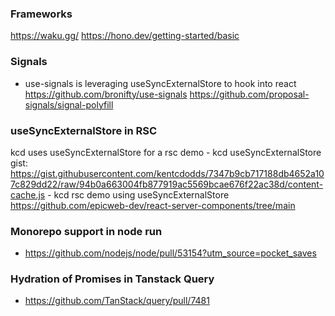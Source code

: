 ### Frameworks
https://waku.gg/
https://hono.dev/getting-started/basic

### Signals
- use-signals is leveraging useSyncExternalStore to hook into react
https://github.com/bronifty/use-signals
https://github.com/proposal-signals/signal-polyfill

### useSyncExternalStore in RSC
kcd uses useSyncExternalStore for a rsc demo
	- kcd useSyncExternalStore gist: https://gist.githubusercontent.com/kentcdodds/7347b9cb717188db4652a107c829dd22/raw/94b0a663004fb877919ac5569bcae676f22ac38d/content-cache.js
	- kcd rsc demo using useSyncExternalStore https://github.com/epicweb-dev/react-server-components/tree/main

### Monorepo support in node run
- https://github.com/nodejs/node/pull/53154?utm_source=pocket_saves

### Hydration of Promises in Tanstack Query
- https://github.com/TanStack/query/pull/7481

